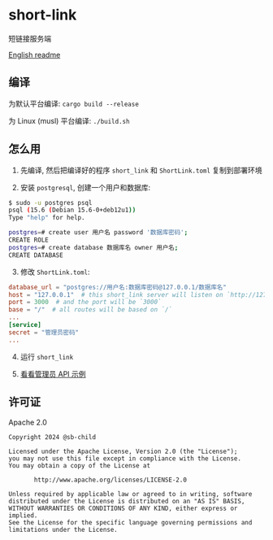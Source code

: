 # short-link

短链接服务端

[English readme](./README.md)

## 编译

为默认平台编译: `cargo build --release`

为 Linux (musl) 平台编译: `./build.sh`

## 怎么用

1. 先编译, 然后把编译好的程序 `short_link` 和 `ShortLink.toml` 复制到部署环境

2. 安装 `postgresql`, 创建一个用户和数据库:

```bash
$ sudo -u postgres psql
psql (15.6 (Debian 15.6-0+deb12u1))
Type "help" for help.

postgres=# create user 用户名 password '数据库密码';
CREATE ROLE
postgres=# create database 数据库名 owner 用户名;
CREATE DATABASE
```

3. 修改 `ShortLink.toml`:

```toml
database_url = "postgres://用户名:数据库密码@127.0.0.1/数据库名"
host = "127.0.0.1"  # this short_link server will listen on `http://127.0.0.1`
port = 3000  # and the port will be `3000`
base = "/"  # all routes will be based on `/`
...
[service]
secret = "管理员密码"
...
```

4. 运行 `short_link`

5. [看看管理员 API 示例](./example_client.py)

## 许可证

Apache 2.0

```text
Copyright 2024 @sb-child

Licensed under the Apache License, Version 2.0 (the "License");
you may not use this file except in compliance with the License.
You may obtain a copy of the License at

       http://www.apache.org/licenses/LICENSE-2.0

Unless required by applicable law or agreed to in writing, software
distributed under the License is distributed on an "AS IS" BASIS,
WITHOUT WARRANTIES OR CONDITIONS OF ANY KIND, either express or implied.
See the License for the specific language governing permissions and
limitations under the License.
```
